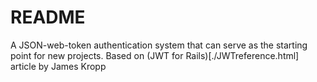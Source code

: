 # README

A JSON-web-token authentication system that can serve as the starting point for new projects.
Based on (JWT for Rails)[./JWTreference.html] article by James Kropp
